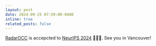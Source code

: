 ```yaml
---
layout: post
date: 2024-09-25 07:59:00-0400
inline: true
related_posts: false
---
```


<a href="https://arxiv.org/abs/2405.14014" target="_blank">RadarOCC</a> is accepcted to <a href="https://neurips.cc//" target="_blank">NeurIPS 2024</a> 🎉🎉🎉. See you in Vancouver!